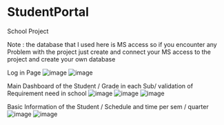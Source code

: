 # StudentPortal

School Project

Note : the database that I used here is MS access so if you encounter any Problem with the project just create and connect your MS access to the project and create your 
own database

Log in Page
![image](https://user-images.githubusercontent.com/115217805/196248668-646eac42-6ff7-4446-bd6e-512039adf97a.png)
![image](https://user-images.githubusercontent.com/115217805/196248698-958dd12a-d9d3-4641-9d34-b56ddb909ffc.png)

Main Dashboard of the Student / Grade in each Sub/ validation of Requirement need in school 
![image](https://user-images.githubusercontent.com/115217805/196248768-c7ac849e-d735-4325-a86c-60f67df81ca1.png)
![image](https://user-images.githubusercontent.com/115217805/196248845-077a28de-a882-4448-9cb8-e3873ac9be49.png)
![image](https://user-images.githubusercontent.com/115217805/196248944-063c39b2-3935-4c4f-932c-c5db6fdf63bf.png)

Basic Information of the Student / Schedule and time per sem / quarter
![image](https://user-images.githubusercontent.com/115217805/196249000-5f1fe53a-b65f-467c-af0e-ae7b6de78930.png)
![image](https://user-images.githubusercontent.com/115217805/196249121-91de47b9-fad8-462c-9216-597dc1790b72.png)
